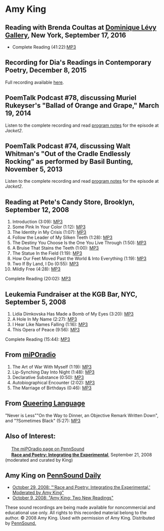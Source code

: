 Amy King
========

Reading with Brenda Coultas at [Dominique Lévy Gallery](Levy-Gallery.php#9-17-16), New York, September 17, 2016
---------------------------------------------------------------------------------------------------------------

-   Complete Reading (41:22):[MP3](https://media.sas.upenn.edu/pennsound/groups/Dominique-Levy-Gallery/King-Amy_and_Brenda-Coultas_Dominique-Levy-Gallery-Reading_9-17-16.mp3)

Recording for Dia's Readings in Contemporary Poetry, December 8, 2015
---------------------------------------------------------------------

Full recording available [here](http://www.diaart.org/media/watch-listen/amy-king-and-alan-davies-video-from-readings-in-contemporary-poetry/category/poetry-reading/media-type/video).

PoemTalk Podcast \#78, discussing Muriel Rukeyser's "Ballad of Orange and Grape," March 19, 2014
------------------------------------------------------------------------------------------------

Listen to the complete recording and read [program notes](https://jacket2.org/podcasts/how-can-they-write-and-believe-poemtalk-78) for the episode at *Jacket2*.

PoemTalk Podcast \#74, discussing Walt Whitman's "Out of the Cradle Endlessly Rocking" as performed by Basil Bunting, November 5, 2013
--------------------------------------------------------------------------------------------------------------------------------------

Listen to the complete recording and read [program notes](https://jacket2.org/podcasts/word-poemtalk-74) for the episode at *Jacket2*.

Reading at Pete's Candy Store, Brooklyn, September 12, 2008
-----------------------------------------------------------

1.  Introduction (3:09): [MP3](http://media.sas.upenn.edu/pennsound/authors/King/Petes-Big-Poetry-Series/King-Amy_01_Intro-to-Amy-King_Petes-Big-Poetry-Series_Petes-Candy-Shop_9-12-08.mp3)
2.  Some Pink In Your Color (1:12): [MP3](http://media.sas.upenn.edu/pennsound/authors/King/Petes-Big-Poetry-Series/King-Amy_02_Some-Pink_Petes-Big-Poetry-Series_Petes-Candy-Store_9-12-08%20(3).mp3)
3.  The Identity in My Crisis (1:07): [MP3](http://media.sas.upenn.edu/pennsound/authors/King/Petes-Big-Poetry-Series/King-Amy_03_The-Identity-In_Petes-Big-Poetry-Series_Petes-Candy-Story_9-12-08.mp3)
4.  Follow the Leader of My Silken Teeth (1:28): [MP3](http://media.sas.upenn.edu/pennsound/authors/King/Petes-Big-Poetry-Series/King-Amy_04_Follow-the-Leader_Petes-Big-Poetry-Series_Petes-Candy-Store_9-12-08.mp3)
5.  The Destiny You Choose Is the One You Live Through (1:50): [MP3](http://media.sas.upenn.edu/pennsound/authors/King/Petes-Big-Poetry-Series/King-Amy_05_The-Destiny-You-Choose_Petes-Big-Poetry-Series_Petes-Candy-Store_9-12-08.mp3)
6.  A Bruise That Stains the Teeth (1:00): [MP3](http://media.sas.upenn.edu/pennsound/authors/King/Petes-Big-Poetry-Series/King-Amy_05_A-Bruise-That-Stains_Petes-Big-Poetry-Series_Petes-Candy-Store_9-12-08.mp3)
7.  The Statue In the Field (1:19): [MP3](http://media.sas.upenn.edu/pennsound/authors/King/Petes-Big-Poetry-Series/King-Amy_07_The-Statue-In_Petes-Big-Poetry-Series_Petes-Candy-Store_9-12-08.mp3)
8.  How Our Feet Moved Past the World & Into Everything (1:19): [MP3](http://media.sas.upenn.edu/pennsound/authors/King/Petes-Big-Poetry-Series/King-Amy_08_How-Our-Feet-Moved_Petes-Big-Poetry-Series_Petes-Candy-Store_9-12-08.mp3)
9.  Two If By Land, I Do (0:55): [MP3](http://media.sas.upenn.edu/pennsound/authors/King/Petes-Big-Poetry-Series/King-Amy_09_Two-If-By_Petes-Big-Poetry-Series_Petes-Candy-Store_9-12-08.mp3)
10. Mildly Free (4:28): [MP3](http://media.sas.upenn.edu/pennsound/authors/King/Petes-Big-Poetry-Series/King-Amy_10_Mildly-Free_Petes-Big-Poetry-Series_Petes-Candy-Store_9-12-08.mp3)

Complete Reading (20:02): [MP3](http://media.sas.upenn.edu/pennsound/authors/King/Petes-Big-Poetry-Series/King-Amy_Complete-Reading_Petes-Big-Poetry-Series_Petes-Candy-Store_9-12-08.mp3)

Leukemia Fundraiser at the KGB Bar, NYC, September 5, 2008
----------------------------------------------------------

1.  Lidia Dimkovska Has Made a Bomb of My Eyes (3:20): [MP3](http://media.sas.upenn.edu/pennsound/authors/King/Leukemia-Fundraiser/King-Amy_01_Lidia-Dimkovska_Leukemia-Fundraiser_KGB-Bar_9-5-08.mp3)
2.  A Hole In My Name (2:27): [MP3](http://media.sas.upenn.edu/pennsound/authors/King/Leukemia-Fundraiser/King-Amy_02_A-Hole-In_Leukemia-Fundraiser_KGB-Bar_9-5-08.mp3)
3.  I Hear Like Names Falling (1:16): [MP3](http://media.sas.upenn.edu/pennsound/authors/King/Leukemia-Fundraiser/King-Amy_03_I-Hear-Like_Leukemia-Fundraiser_KGB-Bar_9-5-08.mp3)
4.  This Opera of Peace (9:56): [MP3](http://media.sas.upenn.edu/pennsound/authors/King/Leukemia-Fundraiser/King-Amy_04_This-Opera_Leukemia-Fundraiser_KGB-Bar_9-5-08.mp3)

Complete Reading (15:44): [MP3](http://media.sas.upenn.edu/pennsound/authors/King/Leukemia-Fundraiser/King-Amy_Complete-Reading_Leukemia-Fundraiser_KGB-Bar_9-5-08.mp3)

From [miPOradio](http://writing.upenn.edu/pennsound/x/miPOradio.html)
---------------------------------------------------------------------

1.  The Art of War With Myself (1:19): [MP3](http://media.sas.upenn.edu/pennsound/groups/miPOradio/King-Amy_Art-War-Myself_miPOradio.mp3)
2.  Lip-Synching Day Into Night (1:48): [MP3](http://media.sas.upenn.edu/pennsound/groups/miPOradio/King-Amy_Lip-Synching-Day-Into-Night_miPOradio.mp3)
3.  Declarative Substance (0:50): [MP3](http://media.sas.upenn.edu/pennsound/groups/miPOradio/King-Amy_Declarative-Substance_miPOradio.mp3)
4.  Autobiographical Encounter (2:02): [MP3](http://media.sas.upenn.edu/pennsound/groups/miPOradio/King-Amy_Autobiographical-Encounter_miPOradio.mp3)
5.  The Marriage of Birthdays (0:46): [MP3](http://media.sas.upenn.edu/pennsound/groups/miPOradio/King-Amy_The-Marriage-Birthdays_miPOradio.mp3)

From [Queering Language](http://writing.upenn.edu/pennsound/x/Queering-Language.html)
-------------------------------------------------------------------------------------

"Never is Less""On the Way to Dinner, an Objective Remark Written Down", and "?Sometimes Black" (5:27): [MP3](http://media.sas.upenn.edu/pennsound/groups/Queering-Language/King-Amy_14_Poems_Queer-Poetry_BPC-NY_2-10-07.mp3)

Also of Interest:
-----------------

*<img src="favicon.png" width="16" height="16" />*
[The miPOradio page on PennSound](miPOradio.html)  
*<img src="favicon.png" width="16" height="16" />* **[Race and Poetry: Integrating the Experimental](http://writing.upenn.edu/pennsound/x/Race-and-Poetry.html)**, September 21, 2008 (moderated and curated by King)

Amy King on [PennSound Daily](http://writing.upenn.edu/pennsound/daily)
-----------------------------------------------------------------------

-   [October 29, 2008: "'Race and Poetry: Integrating the Experimental,' Moderated by Amy King"](http://writing.upenn.edu/pennsound/daily/200810.php#29_18:50)
-   [October 9, 2008: "Amy King: Two New Readings"](http://writing.upenn.edu/pennsound/daily/200810.php#9_10:41)

  

These sound recordings are being made available for noncommercial and educational use only. All
rights to this recorded material belong to the author. © 2008 Amy King. Used with permission of Amy King.
Distributed by [PennSound.](../index.html)

